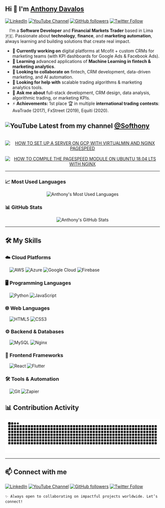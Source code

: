 ## Hi 👋 I'm [Anthony Davalos](https://anthonydavalos.github.io/)

[![LinkedIn](https://img.shields.io/badge/LinkedIn-0077B5?style=flat&logo=linkedin&logoColor=white)](https://www.linkedin.com/in/anthonydavalos)
[![YouTube Channel](https://img.shields.io/youtube/channel/subscribers/UCbGwEUjdhRG7aHbsh1uEOqA)](https://www.youtube.com/channel/UCbGwEUjdhRG7aHbsh1uEOqA?sub_confirmation=1)
[![GitHub followers](https://img.shields.io/github/followers/anthonydavalos)](https://anthonydavalos.github.io/)
[![Twitter Follow](https://img.shields.io/twitter/follow/Softhony)](https://x.com/Softhony)

&emsp;I’m a **Software Developer** and **Financial Markets Trader** based in Lima 🇵🇪.
Passionate about **technology**, **finance**, and **marketing automation**, always learning and building solutions that create real impact.

- 🔭 **Currently working on** digital platforms at Mcofit + custom CRMs for marketing teams (with KPI dashboards for Google Ads & Facebook Ads).
- 🌱 **Learning** advanced applications of **Machine Learning in fintech & marketing analytics**.
- 👯 **Looking to collaborate on** fintech, CRM development, data-driven marketing, and AI automation.
- 🤔 **Looking for help with** scalable trading algorithms & marketing analytics tools.
- 💬 **Ask me about** full-stack development, CRM design, data analysis, algorithmic trading, or marketing KPIs.
- ⚡ **Achievements:** 1st place 🏆 in multiple **international trading contests**: AvaTrade (2017), FxStreet (2019), Equiti (2020).

## <img src="https://www.vectorlogo.zone/logos/youtube/youtube-icon.svg" alt="YouTube" width="28"/> Latest from my channel [@Softhony](https://www.youtube.com/channel/UCbGwEUjdhRG7aHbsh1uEOqA?sub_confirmation=1)

<div align="center">
  &nbsp;
  <a href="https://www.youtube.com/watch?v=6k27RMwycIc" target="_blank"><img src="https://ytcards.demolab.com/?id=6k27RMwycIc&title=HOW+TO+SETUP+A+SERVER+ON+GCP+WITH+VIRTUALMIN+AND+NGINX+PAGESPEED&background_color=000000&title_color=ffffff&stats_color=ffffff&max_title_lines=3&width=260&border_radius=8" alt="HOW TO SET UP A SERVER ON GCP WITH VIRTUALMIN AND NGINX PAGESPEED"/></a>
  &nbsp;
  <a href="https://www.youtube.com/watch?v=Tj61S_H3y4E" target="_blank"><img src="https://ytcards.demolab.com/?id=Tj61S_H3y4E&title=HOW+TO+COMPILE+THE+PAGESPEED+MODULE+ON+UBUNTU+18.04+LTS+WITH+NGINX&lang=en&timestamp=0&background_color=000000&title_color=ffffff&stats_color=ffffff&max_title_lines=3&width=260&border_radius=8" alt="HOW TO COMPILE THE PAGESPEED MODULE ON UBUNTU 18.04 LTS WITH NGINX"/></a>
</div>

---
### 📈 Most Used Languages
<div align="center">

  ![Anthony's Most Used Languages](https://github-readme-stats.vercel.app/api/top-langs?username=anthonydavalos&show_icons=true&layout=compact)

</div>

### 📊 GitHub Stats
<div align="center">

  ![Anthony's GitHub Stats](https://github-readme-stats.vercel.app/api?username=anthonydavalos&show_icons=true)

</div>

---
## 🛠️ My Skills

### ☁️ Cloud Platforms
&emsp;![AWS](https://img.shields.io/badge/AWS-232F3E?style=flat&logo=amazonaws&logoColor=white)
![Azure](https://img.shields.io/badge/Azure-0078D4?style=flat&logo=microsoft-azure&logoColor=white)
![Google Cloud](https://img.shields.io/badge/Google%20Cloud-4285F4?style=flat&logo=googlecloud&logoColor=white)
![Firebase](https://img.shields.io/badge/Firebase-FFCA28?style=flat&logo=firebase&logoColor=black)

### 🖥️ Programming Languages
&emsp;![Python](https://img.shields.io/badge/Python-3776AB?style=flat&logo=python&logoColor=white)
![JavaScript](https://img.shields.io/badge/JavaScript-F7DF1E?style=flat&logo=javascript&logoColor=black)

### 🌐 Web Languages
&emsp;![HTML5](https://img.shields.io/badge/HTML5-E34F26?style=flat&logo=html5&logoColor=white)
![CSS3](https://img.shields.io/badge/CSS3-1572B6?style=flat&logo=css3&logoColor=white)

### ⚙️ Backend & Databases
&emsp;![MySQL](https://img.shields.io/badge/MySQL-4479A1?style=flat&logo=mysql&logoColor=white)
![Nginx](https://img.shields.io/badge/Nginx-009639?style=flat&logo=nginx&logoColor=white)

### 🎨 Frontend Frameworks
&emsp;![React](https://img.shields.io/badge/React-20232A?style=flat&logo=react&logoColor=61DAFB)
![Flutter](https://img.shields.io/badge/Flutter-02569B?style=flat&logo=flutter&logoColor=white)

### 🛠️ Tools & Automation
&emsp;![Git](https://img.shields.io/badge/Git-F05032?style=flat&logo=git&logoColor=white)
![Zapier](https://img.shields.io/badge/Zapier-FF4A00?style=flat&logo=zapier&logoColor=white)

## 📊 Contribution Activity

<p align="center">
  <img src="https://raw.githubusercontent.com/anthonydavalos/anthonydavalos/output/github-contribution-grid-snake.svg" alt="snake animation light"/>
</p>

---
## 📫 Connect with me
[![LinkedIn](https://img.shields.io/badge/LinkedIn-0077B5?style=flat&logo=linkedin&logoColor=white)](https://www.linkedin.com/in/anthonydavalos)
[![YouTube Channel](https://img.shields.io/youtube/channel/subscribers/UCbGwEUjdhRG7aHbsh1uEOqA)](https://www.youtube.com/channel/UCbGwEUjdhRG7aHbsh1uEOqA?sub_confirmation=1)
[![GitHub followers](https://img.shields.io/github/followers/anthonydavalos)](https://anthonydavalos.github.io/)
[![Twitter Follow](https://img.shields.io/twitter/follow/Softhony)](https://x.com/Softhony)

```✨ Always open to collaborating on impactful projects worldwide. Let’s connect!```
